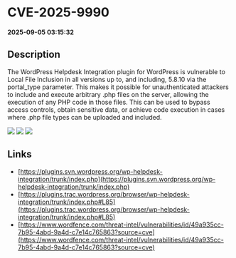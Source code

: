 # CVE-2025-9990

**2025-09-05 03:15:32**

## Description
The WordPress Helpdesk Integration plugin for WordPress is vulnerable to Local File Inclusion in all versions up to, and including, 5.8.10 via the portal_type parameter. This makes it possible for unauthenticated attackers to include and execute arbitrary .php files on the server, allowing the execution of any PHP code in those files. This can be used to bypass access controls, obtain sensitive data, or achieve code execution in cases where .php file types can be uploaded and included.

![](https://img.shields.io/static/v1?label=Score&message=8.1&color=red)
![](https://img.shields.io/static/v1?label=Severity&message=HIGH&color=red)
![](https://img.shields.io/static/v1?label=CWE&message=RFI&color=green)

## Links
- [https://plugins.svn.wordpress.org/wp-helpdesk-integration/trunk/index.php](https://plugins.svn.wordpress.org/wp-helpdesk-integration/trunk/index.php)
- [https://plugins.trac.wordpress.org/browser/wp-helpdesk-integration/trunk/index.php#L85](https://plugins.trac.wordpress.org/browser/wp-helpdesk-integration/trunk/index.php#L85)
- [https://www.wordfence.com/threat-intel/vulnerabilities/id/49a935cc-7b95-4abd-9a4d-c7e14c765863?source=cve](https://www.wordfence.com/threat-intel/vulnerabilities/id/49a935cc-7b95-4abd-9a4d-c7e14c765863?source=cve)

